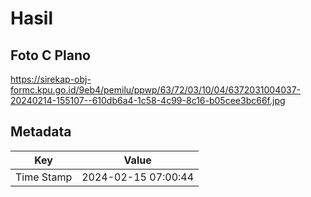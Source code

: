 # Hasil

## Foto C Plano

https://sirekap-obj-formc.kpu.go.id/9eb4/pemilu/ppwp/63/72/03/10/04/6372031004037-20240214-155107--610db6a4-1c58-4c99-8c16-b05cee3bc66f.jpg


## Metadata

| Key        | Value               |
| ---------- | ------------------- |
| Time Stamp | 2024-02-15 07:00:44 |



